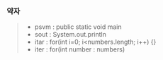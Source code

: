 ### 약자
> * psvm : public static void main 
> * sout : System.out.println
> * itar : for(int i=0; i<numbers.length; i++) {} 
> * iter : for(int number : numbers) 

